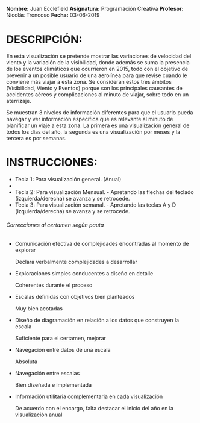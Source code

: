 **Nombre:** Juan Ecclefield
**Asignatura:** Programación Creativa
**Profesor:** Nicolás Troncoso
**Fecha:** 03-06-2019

# DESCRIPCIÓN:

  En esta visualización se pretende mostrar las variaciones de velocidad del viento y
  la variación de la visibilidad, donde además se suma la presencia de los eventos climáticos
  que ocurrieron en 2015, todo con el objetivo de prevenir a un posible usuario de una aerolínea
  para que revise cuando le conviene más viajar a esta zona. Se consideran estos tres
  ámbitos (Visibilidad, Viento y Eventos) porque son los principales causantes de accidentes
  aéreos y complicaciones al minuto de viajar, sobre todo en un aterrizaje.

  Se muestran 3 niveles de información diferentes para que el usuario pueda navegar y ver
  información específica que es relevante al minuto de planificar un viaje a esta zona.
  La primera es una visualización general de todos los días del año, la segunda es una
  visualización por meses y la tercera es por semanas.

# INSTRUCCIONES:

  - Tecla 1: Para visualización general. (Anual)
  - 
  - Tecla 2: Para visualización Mensual.
           - Apretando las flechas del teclado (izquierda/derecha) se avanza y se retrocede.
  - Tecla 3: Para visualización semanal.
           - Apretando las teclas A y D (izquierda/derecha) se avanza y se retrocede.





###### Correcciones al certamen según pauta

- Comunicación efectiva de complejidades encontradas al momento de explorar

  Declara verbalmente complejidades a desarrollar

- Exploraciones simples conducentes a diseño en detalle

  Coherentes durante el proceso

- Escalas definidas con objetivos bien planteados

  Muy bien acotadas

- Diseño de diagramación en relación a los datos que construyen la escala

  Suficiente para el certamen, mejorar 

- Navegación entre datos de una escala                                

  Absoluta

- Navegación entre escalas                                            

  Bien diseñada e implementada

- Información utilitaria complementaria en cada visualización  

  De acuerdo con el encargo, falta destacar el inicio del año en la visualización anual

